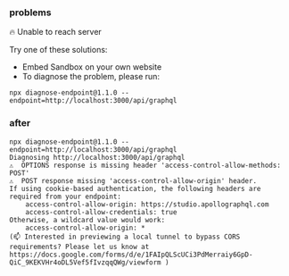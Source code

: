 ### problems

🔥 Unable to reach server

Try one of these solutions:

- Embed Sandbox on your own website 
- To diagnose the problem, please run:
```
npx diagnose-endpoint@1.1.0 --endpoint=http://localhost:3000/api/graphql
```

### after
```
npx diagnose-endpoint@1.1.0 --endpoint=http://localhost:3000/api/graphql
Diagnosing http://localhost:3000/api/graphql
⚠️  OPTIONS response is missing header 'access-control-allow-methods: POST'
⚠️  POST response missing 'access-control-allow-origin' header.
If using cookie-based authentication, the following headers are required from your endpoint:
    access-control-allow-origin: https://studio.apollographql.com
    access-control-allow-credentials: true
Otherwise, a wildcard value would work:
    access-control-allow-origin: *
(📫 Interested in previewing a local tunnel to bypass CORS requirements? Please let us know at https://docs.google.com/forms/d/e/1FAIpQLScUCi3PdMerraiy6GpD-QiC_9KEKVHr4oDL5Vef5fIvzqqQWg/viewform )
```